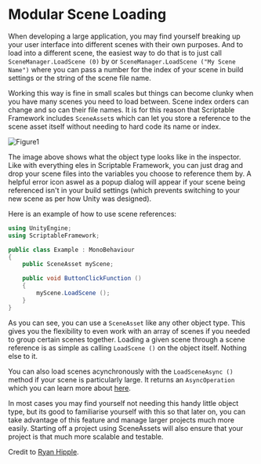 # Modular Scene Loading

When developing a large application, you may find yourself breaking up your user interface into different scenes with their own purposes. And to load into a different scene, the easiest way to do that is to just call `SceneManager.LoadScene (0)` by or `SceneManager.LoadScene ("My Scene Name")` where you can pass a number for the index of your scene in build settings or the string of the scene file name.

Working this way is fine in small scales but things can become clunky when you have many scenes you need to load between. Scene index orders can change and so can their file names. It is for this reason that Scriptable Framework includes `SceneAsset`s which can let you store a reference to the scene asset itself without needing to hard code its name or index.

![Figure1](~/images/modularSceneLoading1.png)

The image above shows what the object type looks like in the inspector. Like with everything eles in Scriptable Framework, you can just drag and drop your scene files into the variables you choose to reference them by. A helpful error icon aswel as a popup dialog will appear if your scene being referenced isn't in your build settings (which prevents switching to your new scene as per how Unity was designed).

Here is an example of how to use scene references:

``` cs
using UnityEngine;
using ScriptableFramework;

public class Example : MonoBehaviour
{
    public SceneAsset myScene;

    public void ButtonClickFunction ()
    {
        myScene.LoadScene ();	
    }
}
```

As you can see, you can use a `SceneAsset` like any other object type. This gives you the flexibility to even work with an array of scenes if you needed to group certain scenes together. Loading a given scene through a scene reference is as simple as calling `LoadScene ()` on the object itself. Nothing else to it.

You can also load scenes acynchronously with the `LoadSceneAsync ()` method if your scene is particularly large. It returns an `AsyncOperation` which you can learn more about [here](https://docs.unity3d.com/ScriptReference/AsyncOperation.html).

In most cases you may find yourself not needing this handy little object type, but its good to familiarise yourself with this so that later on, you can take advantage of this feature and manage larger projects much more easily. Starting off a project using SceneAssets will also ensure that your project is that much more scalable and testable.

Credit to [Ryan Hipple](https://github.com/roboryantron).